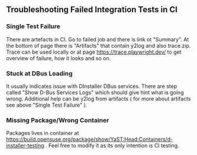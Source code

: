 ## Troubleshooting Failed Integration Tests in CI

### Single Test Failure

There are artefacts in CI. Go to failed job and there is link ot "Summary". At the bottom of page there is "Artifacts" that contain
y2log and also trace.zip. Trace can be used locally or at page https://trace.playwright.dev/ to get overview of failure, how it looks and so on.

### Stuck at DBus Loading

It usually indicates issue with DInstaller DBus services. There are step called "Show D-Bus Services Logs" which should give hint what is going wrong.
Additional help can be y2log from artifacts ( for more about artifacts see above "Single Test Failure" ).

### Missing Package/Wrong Container

Packages lives in container at https://build.opensuse.org/package/show/YaST:Head:Containers/d-installer-testing . Feel free to modify it as its only intention
is CI testing.
